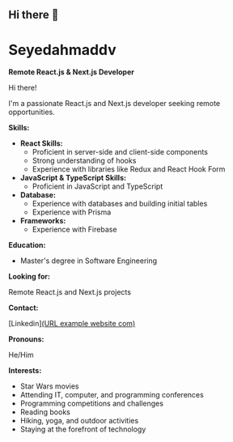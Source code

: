 ## Hi there 👋

# Seyedahmaddv

**Remote React.js & Next.js Developer**

Hi there! 

I'm a passionate React.js and Next.js developer seeking remote opportunities. 

**Skills:**

* **React Skills:**
    * Proficient in server-side and client-side components
    * Strong understanding of hooks
    * Experience with libraries like Redux and React Hook Form
* **JavaScript & TypeScript Skills:**
    * Proficient in JavaScript and TypeScript
* **Database:**
    * Experience with databases and building initial tables
    * Experience with Prisma
* **Frameworks:**
    * Experience with Firebase

**Education:**

* Master's degree in Software Engineering

**Looking for:**

Remote React.js and Next.js projects

**Contact:**

[Linkedin][(URL example website com)](https://www.linkedin.com/in/seyedahmaddv)

**Pronouns:**

He/Him

**Interests:**

* Star Wars movies
* Attending IT, computer, and programming conferences
* Programming competitions and challenges
* Reading books
* Hiking, yoga, and outdoor activities
* Staying at the forefront of technology
